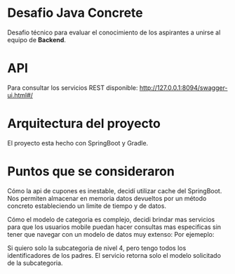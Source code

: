 # Desafio Java Concrete

Desafio técnico para evaluar el conocimiento de los aspirantes a unirse al equipo de **Backend**.

# API

Para consultar los servicios REST disponible: 
http://127.0.0.1:8094/swagger-ui.html#/

# Arquitectura del proyecto

El proyecto esta hecho con SpringBoot y Gradle.

# Puntos que se consideraron
Cómo la api de cupones es inestable, decidí utilizar cache del SpringBoot. Nos permiten almacenar en memoria datos devueltos por un método concreto estableciendo un limite de tiempo y de datos.

Cómo el modelo de categoria es complejo, decidi brindar mas servicios para que los usuarios mobile puedan hacer consultas
mas especificas sin tener que navegar con un modelo de datos muy extenso: Por ejemeplo:

Si quiero solo la subcategoria de nivel 4, pero tengo todos los identificadores de los padres. El servicio retorna solo el modelo solicitado de la subcategoria.


